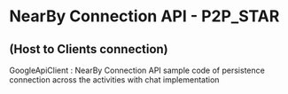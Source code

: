# NearBy Connection API - P2P_STAR 
## (Host to Clients connection) 
GoogleApiClient : NearBy Connection API sample code of persistence connection across the activities with chat implementation
